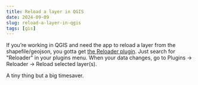```yaml
---
title: Reload a layer in QGIS
date: 2024-09-09
slug: reload-a-layer-in-qgis
tags: [gis]
---
```


If you’re working in QGIS and need the app to reload a layer from the shapefile/geojson, you gotta get [the Reloader plugin](https://github.com/evetion/Reloader/). Just search for "Reloader" in your plugins menu. When your data changes, go to Plugins -> Reloader -> Reload selected layer(s).

A tiny thing but a big timesaver.
